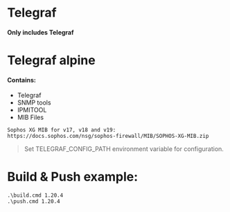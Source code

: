 # Telegraf 
#### Only includes Telegraf

# Telegraf alpine 
#### Contains:
- Telegraf
- SNMP tools
- IPMITOOL
- MIB Files

```
Sophos XG MIB for v17, v18 and v19: https://docs.sophos.com/nsg/sophos-firewall/MIB/SOPHOS-XG-MIB.zip
```

> Set TELEGRAF_CONFIG_PATH environment variable for configuration.

# Build & Push example:

```
.\build.cmd 1.20.4
.\push.cmd 1.20.4
```

